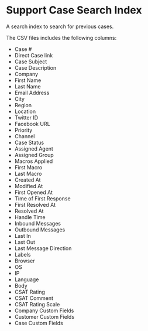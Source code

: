 # Support Case Search Index

A search index to search for previous cases. 

The CSV files includes the following columns:

- Case #
- Direct Case link
- Case Subject
- Case Description
- Company
- First Name
- Last Name
- Email Address
- City
- Region
- Location
- Twitter ID
- Facebook URL
- Priority
- Channel
- Case Status
- Assigned Agent
- Assigned Group
- Macros Applied
- First Macro
- Last Macro
- Created At
- Modified At
- First Opened At
- Time of First Response
- First Resolved At
- Resolved At
- Handle Time
- Inbound Messages
- Outbound Messages
- Last In
- Last Out
- Last Message Direction
- Labels
- Browser
- OS
- IP
- Language
- Body
- CSAT Rating
- CSAT Comment
- CSAT Rating Scale
- Company Custom Fields
- Customer Custom Fields
- Case Custom Fields